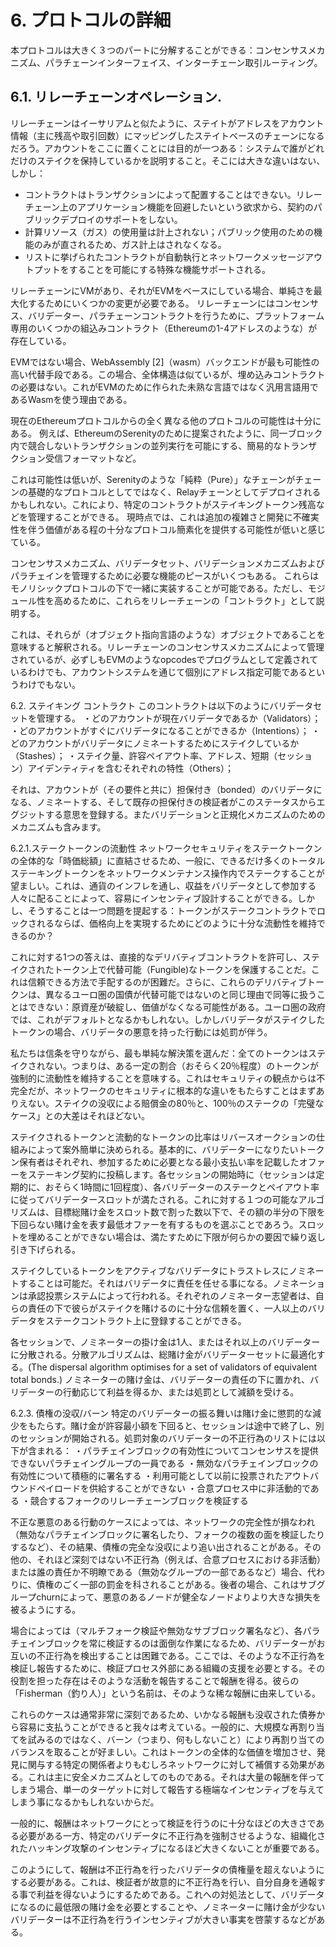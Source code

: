 # 6. プロトコルの詳細
本プロトコルは大きく３つのパートに分解することができる：コンセンサスメカニズム、パラチェーンインターフェイス、インターチェーン取引ルーティング。

## 6.1. リレーチェーンオペレーション.
リレーチェーンはイーサリアムと似たように、ステイトがアドレスをアカウント情報（主に残高や取引回数）にマッピングしたステイトベースのチェーンになるだろう。アカウントをここに置くことには目的が一つある：システムで誰がどれだけのステイクを保持しているかを説明すること。そこには大きな違いはない、しかし：

- コントラクトはトランザクションによって配置することはできない。リレーチェーン上のアプリケーション機能を回避したいという欲求から、契約のパブリックデプロイのサポートをしない。
- 計算リソース（ガス）の使用量は計上されない；パブリック使用のための機能のみが直されるため、ガス計上はされなくなる。
- リストに挙げられたコントラクトが自動執行とネットワークメッセージアウトプットをすることを可能にする特殊な機能サポートされる。

リレーチェーンにVMがあり、それがEVMをベースにしている場合、単純さを最大化するためにいくつかの変更が必要である。
リレーチェーンにはコンセンサス、バリデーター、パラチェーンコントラクトを行うために、プラットフォーム専用のいくつかの組込みコントラクト（Ethereumの1-4アドレスのような）が存在している。

EVMではない場合、WebAssembly [2]（wasm）バックエンドが最も可能性の高い代替手段である。この場合、全体構造は似ているが、埋め込みコントラクトの必要はない。これがEVMのために作られた未熟な言語ではなく汎用言語用であるWasmを使う理由である。

現在のEthereumプロトコルからの全く異なる他のプロトコルの可能性は十分にある。
例えば、EthereumのSerenityのために提案されたように、同一ブロック内で競合しないトランザクションの並列実行を可能にする、簡易的なトランザクション受信フォーマットなど。

これは可能性は低いが、Serenityのような「純粋（Pure）」なチェーンがチェーンの基礎的なプロトコルとしてではなく、Relayチェーンとしてデプロイされるかもしれない。これにより、特定のコントラクトがステイキングトークン残高などを管理することができる。
現時点では、これは追加の複雑さと開発に不確実性を伴う価値がある程の十分なプロトコル簡素化を提供する可能性が低いと感じている。

コンセンサスメカニズム、バリデータセット、バリデーションメカニズムおよびパラチェインを管理するために必要な機能のピースがいくつもある。
これらはモノリシックプロトコルの下で一緒に実装することが可能である。ただし、モジュール性を高めるために、これらをリレーチェーンの「コントラクト」として説明する。

これは、それらが（オブジェクト指向言語のような）オブジェクトであることを意味すると解釈される。リレーチェーンのコンセンサスメカニズムによって管理されているが、必ずしもEVMのようなopcodesでプログラムとして定義されているわけでも、アカウントシステムを通じて個別にアドレス指定可能であるというわけでもない。

6.2. ステイキング コントラクト
このコントラクトは以下のようにバリデータセットを管理する。
・どのアカウントが現在バリデータであるか（Validators）；
・どのアカウントがすぐにバリデータになることができるか（Intentions）；
・どのアカウントがバリデータにノミネートするためにステイクしているか（Stashes）；
・ステイク量、許容ペイアウト率、アドレス、短期（セッション）アイデンティティを含むそれぞれの特性（Others）；

それは、アカウントが（その要件と共に）担保付き（bonded）のバリデータになる、ノミネートする、そして既存の担保付きの検証者がこのステータスからエグジットする意思を登録する。またバリデーションと正規化メカニズムのためのメカニズムも含みます。

6.2.1.ステークトークンの流動性
ネットワークセキュリティをステークトークンの全体的な「時価総額」に直結させるため、一般に、できるだけ多くのトータルステーキングトークンをネットワークメンテナンス操作内でステークすることが望ましい。これは、通貨のインフレを通し、収益をバリデータとして参加する人々に配ることによって、容易にインセンティブ設計することができる。しかし、そうすることは一つ問題を提起する：トークンがステークコントラクトでロックされるならば、価格向上を実現するためにどのように十分な流動性を維持できるのか？

これに対する1つの答えは、直接的なデリバティブコントラクトを許可し、ステイクされたトークン上で代替可能（Fungible)なトークンを保護することだ。これは信頼できる方法で手配するのが困難だ。さらに、これらのデリバティブトークンは、異なるユーロ圏の国債が代替可能ではないのと同じ理由で同等に扱うことはできない：原資産が破綻し、価値がなくなる可能性がある。ユーロ圏の政府では、これがデフォルトとなるかもしれない。しかしバリデータがステイクしたトークンの場合、バリデータの悪意を持った行動には処罰が伴う。


私たちは信条を守りながら、最も単純な解決策を選んだ：全てのトークンはステイクされない。つまりは、ある一定の割合（おそらく20％程度）のトークンが強制的に流動性を維持することを意味する。これはセキュリティの観点からは不完全だが、ネットワークのセキュリティに根本的な違いをもたらすことはまずありえない。ステイクの没収による賠償金の80％と、100％のステークの「完璧なケース」との大差はそれほどない。

ステイクされるトークンと流動的なトークンの比率はリバースオークションの仕組みによって案外簡単に決められる。基本的に、バリデーターになりたいトークン保有者はそれぞれ、参加するために必要となる最小支払い率を記載したオファーをステーキング契約に投稿します。各セッションの開始時に（セッションは定期的に、おそらく1時間に1回程度）、各バリデーターのステークとペイアウト率に従ってバリデータースロットが満たされる。これに対する１つの可能なアルゴリズムは、目標総賭け金をスロット数で割った数以下で、その額の半分の下限を下回らない賭け金を表す最低オファーを有するものを選ぶことであろう。スロットを埋めることができない場合は、満たすために下限が何らかの要因で繰り返し引き下げられる。

ステイクしているトークンをアクティブなバリデータにトラストレスにノミネートすることは可能だ。それはバリデータに責任を任せる事になる。ノミネーションは承認投票システムによって行われる。それぞれのノミネーター志望者は、自らの責任の下で彼らがステイクを賭けるのに十分な信頼を置く、一人以上のバリデータをステークコントラクト上に登録することができる。

各セッションで、ノミネーターの掛け金は1人、またはそれ以上のバリデーターに分散される。分散アルゴリズムは、総賭け金がバリデーターセットに最適化する。(The dispersal algorithm optimises for a set of validators of equivalent total bonds.) ノミネーターの賭け金は、バリデーターの責任の下に置かれ、バリデーターの行動応じて利益を得るか、または処罰として減額を受ける。

6.2.3. 債権の没収/バーン
特定のバリデーターの振る舞いは賭け金に懲罰的な減少をもたらす。賭け金が許容最小額を下回ると、セッションは途中で終了し、別のセッションが開始される。処罰対象のバリデーターの不正行為のリストには以下が含まれる：
・パラチェインブロックの有効性についてコンセンサスを提供できないパラチェイングループの一員である
・無効なパラチェインブロックの有効性について積極的に署名する
・利用可能として以前に投票されたアウトバウンドペイロードを供給することができない
・合意プロセス中に非活動的である
・競合するフォークのリレーチェーンブロックを検証する

不正な悪意のある行動のケースによっては、ネットワークの完全性が損なわれ（無効なパラチェインブロックに署名したり、フォークの複数の面を検証したりするなど）、その結果、債権の完全な没収により追い出されることがある。その他の、それほど深刻ではない不正行為（例えば、合意プロセスにおける非活動）または誰の責任か不明瞭である（無効なグループの一部であるなど）場合、代わりに、債権のごく一部の罰金を科されることがある。後者の場合、これはサブグループchurnによって、悪意のあるノードが健全なノードよりより大きな損失を被るようにする。

場合によっては（マルチフォーク検証や無効なサブブロック署名など）、各パラチェインブロックを常に検証するのは面倒な作業になるため、バリデーターがお互いの不正行為を検出することは困難である。ここでは、そのような不正行為を検証し報告するために、検証プロセス外部にある組織の支援を必要とする。その役割を担った存在はそのような活動を報告することで報酬を得る。彼らの「Fisherman（釣り人）」という名前は、そのような稀な報酬に由来している。

これらのケースは通常非常に深刻であるため、いかなる報酬も没収された債券から容易に支払うことができると我々は考えている。一般的に、大規模な再割り当てを試みるのではなく、バーン（つまり、何もしないこと）により再割り当てのバランスを取ることが好ましい。これはトークンの全体的な価値を増加させ、発見に関与する特定の関係者よりもむしろネットワークに対して補償する効果がある。これは主に安全メカニズムとしてのものである。それは大量の報酬を伴ってしまう場合、単一のターゲットに対して報告する極端なインセンティブを与えてしまう事になるかもしれないからだ。

一般的に、報酬はネットワークにとって検証を行うのに十分なほどの大きさである必要がある一方、特定のバリデータに不正行為を強制させるような、組織化されたハッキング攻撃のインセンティブになるほど大きくないことが重要である。

このようにして、報酬は不正行為を行ったバリデータの債権量を超えないようにする必要がある。これは、検証者が故意的に不正行為を行い、自分自身を通報する事で利益を得ないようにするためである。これへの対処法として、バリデータになるのに最低限の賭け金を必要とすることや、ノミネーターに賭け金が少ないバリデーターは不正行為を行うインセンティブが大きい事実を啓蒙するなどがある。
